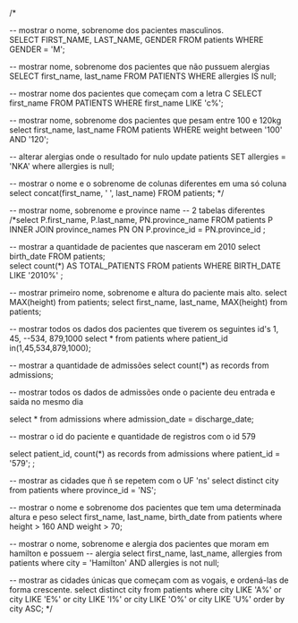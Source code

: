 /*

-- mostrar o nome, sobrenome dos pacientes masculinos.  
SELECT FIRST_NAME, LAST_NAME, GENDER FROM patients
WHERE GENDER = 'M'; 


-- mostrar nome, sobrenome dos pacientes que não pussuem alergias
SELECT first_name, last_name FROM PATIENTS
WHERE allergies IS null; 


-- mostrar nome dos pacientes que começam com a letra C
SELECT first_name FROM PATIENTS
WHERE first_name LIKE 'c%';


-- mostrar nome, sobrenome dos pacientes que pesam entre 100 e 120kg
select first_name, last_name FROM patients
WHERE weight between '100' AND '120'; 

--  alterar alergias onde o resultado for nulo
update patients SET allergies = 'NKA' where allergies is null; 

-- mostrar o nome e o sobrenome de colunas diferentes em uma só coluna
select concat(first_name, ' ', last_name) FROM patients; */

-- mostrar nome, sobrenome e province name -- 2 tabelas diferentes
/*select P.first_name, P.last_name, PN.province_name
FROM patients P 
INNER JOIN province_names PN ON P.province_id = PN.province_id
; 

-- mostrar a quantidade de pacientes que nasceram em 2010
select birth_date FROM patients;   
select count(*) AS TOTAL_PATIENTS FROM patients WHERE BIRTH_DATE LIKE '2010%'  ; 

-- mostrar primeiro nome, sobrenome e altura do paciente mais alto. 
select MAX(height) from patients; 
select first_name, last_name, MAX(height) from patients; 


-- mostrar todos os dados dos pacientes que tiverem os seguintes id's 1, 45, 
--534, 879,1000
select * from patients where patient_id in(1,45,534,879,1000); 

-- mostrar a quantidade de admissões
select count(*) as records from admissions; 

-- mostrar todos os dados de admissões onde o paciente deu entrada e saida no mesmo dia

select * from admissions where admission_date = discharge_date; 

-- mostrar o id do paciente e quantidade de registros com o id 579

select patient_id,   count(*) as records  from admissions where patient_id = '579'; 
; 

-- mostrar as cidades que ñ se repetem com o UF 'ns' 
select distinct city from patients
where province_id = 'NS'; 

-- mostrar o nome e sobrenome dos pacientes que tem uma determinada altura e peso
select first_name, last_name, birth_date from patients 
where height > 160 AND weight > 70; 

-- mostrar o nome, sobrenome e alergia dos pacientes que moram em hamilton e possuem 
-- alergia
select first_name, last_name, allergies from patients
where city = 'Hamilton' AND allergies is not null;  

-- mostrar as cidades únicas que começam com as vogais, e ordená-las de forma crescente.
select distinct city
from patients
where city LIKE 'A%'
or city LIKE 'E%' 
or city LIKE 'I%' 
or city LIKE 'O%' 
or city LIKE 'U%' 
order by city ASC; */

